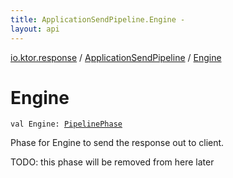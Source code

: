 ```yaml
---
title: ApplicationSendPipeline.Engine - 
layout: api
---
```


<div class='api-docs-breadcrumbs'><a href="../index.html">io.ktor.response</a> / <a href="index.html">ApplicationSendPipeline</a> / <a href="./-engine.html">Engine</a></div>

# Engine

<div class="signature"><code><span class="keyword">val </span><span class="identifier">Engine</span><span class="symbol">: </span><a href="../../io.ktor.util.pipeline/-pipeline-phase/index.html"><span class="identifier">PipelinePhase</span></a></code></div>

Phase for Engine to send the response out to client.

TODO: this phase will be removed from here later

